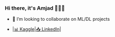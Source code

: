 ### Hi there, it's Amjad 👩🏻‍🏫

<!--
**AmjadAlsulami/amjadalsulami** is a ✨ _special_ ✨ repository because its `README.md` (this file) appears on your GitHub profile.
-->

- 👯 I’m looking to collaborate on ML/DL projects

- |[📊 Kaggle](https://www.kaggle.com/amjadalsulami)|[📥 LinkedIn](http://www.linkedin.com/in/amjadalsulami)|

